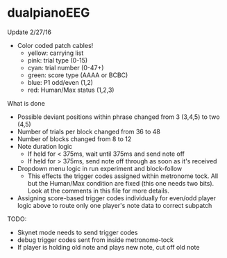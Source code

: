 # dualpianoEEG

Update 2/27/16

- Color coded patch cables!
  - yellow: carrying list
  - pink: trial type (0-15)
  - cyan: trial number (0-47+)
  - green: score type (AAAA or BCBC)
  - blue: P1 odd/even (1,2)
  - red: Human/Max status (1,2,3)

What is done
- Possible deviant positions within phrase changed from 3 (3,4,5) to two (4,5)
- Number of trials per block changed from 36 to 48
- Number of blocks changed from 8 to 12
- Note duration logic
  - If held for < 375ms, wait until 375ms and send note off
  - If held for > 375ms, send note off through as soon as it's received
- Dropdown menu logic in run experiment and block-follow
  - This effects the trigger codes assigned within metronome tock. All but the
    Human/Max condition are fixed (this one needs two bits).
    Look at the comments in this file for more details.
- Assigning score-based trigger codes individually for even/odd player logic above to route only one player's note data to correct subpatch

TODO:
- Skynet mode needs to send trigger codes
- debug trigger codes sent from inside metronome-tock
- If player is holding old note and plays new note, cut off old note
